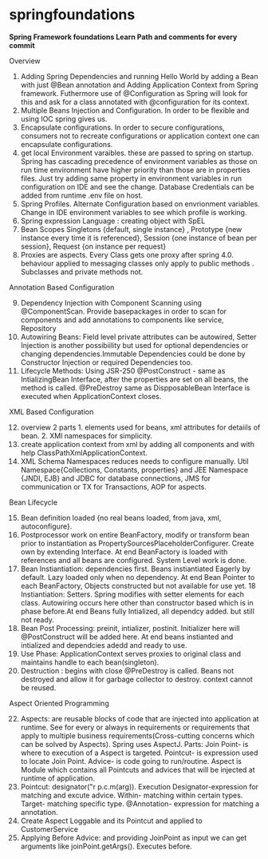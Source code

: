 # springfoundations
**Spring Framework foundations Learn Path and comments for every commit**

Overview 

1. Adding Spring Dependencies and running Hello World by adding a Bean with just @Bean annotation and Adding Application Context from Spring framework. Futhermore use of @Configuration as Spring will look for this and ask for a class annotated with @configuration for its context.
2. Multiple Beans Injection and Configuration. In order to be flexible and using IOC spring gives us.
3. Encapsulate configurations. In order to secure configurations, consumers not to recreate configurations or application context one can encapsulate configurations.
4. get local Environment varaibles. these are passed to spring on startup. Spring has cascading precedence of environment variables as those on run time environment have higher priority than those are in properties files. Just try adding same property in environment variables in run configuration on IDE and see the change. Database Credentials can be added from runtime .env file on host.
5. Spring Profiles. Alternate Configuration based on envrionment variables. Change in IDE environment variables to see which profile is working.
6. Spring expression Language : creating object with SpEL
7. Bean Scopes Singletons {default, single instance} , Prototype {new instance every time it is referenced}, Session {one instance of bean per session}, Request {on instance per request} 
8. Proxies are aspects. Every Class gets one proxy after spring 4.0. behaviour applied to messaging classes only apply to public methods . Subclasses and private methods not.

Annotation Based Configuration

9. Dependency Injection with Component Scanning using @ComponentScan. Provide basepackages in order to scan for components and add annotations to components like service, Repository
10. Autowiring Beans: Field level private attributes can be autowired, Setter Injection is another possibiility but used for optional dependencies or changing dependencies.Immutable Dependencies could be done by Constructor Injection or required Dependencies too.
11. Lifecycle Methods: Using JSR-250 @PostConstruct - same as IntializingBean Interface, after the properties are set on all beans, the method is called. @PreDestroy  same as DispposableBean Interface is executed when ApplicationContext closes.

XML Based Configuration 

12. overview 2 parts 1. elements used for beans, xml attributes for detaiils of bean. 2. XMl namespaces for simplicity.
13. create application context from xml by adding all components and with help ClassPathXmlApplicationContext.
14. XML Schema Namespaces reduces needs to configure manually. Util Namespace{Collections, Constants, properties} and JEE Namespace {JNDI, EJB} and JDBC for database connections, JMS for communication or TX for Transactions, AOP for aspects.


Bean Lifecycle

15. Bean definition loaded {no real beans loaded, from java, xml, autoconfigure}. 
16. Postprocessor work on entire BeanFactory, modify or transform bean prior to instantiation as PropertySourcesPlaceholderConfigurer. Create own by extending Interface. At end BeanFactory is loaded with references and all beans are configured. System Level work is done.
17. Bean Instiantiation: dependencies first. Beans instiantiated Eagerly by default. Lazy loaded only when no dependency. At end Bean Pointer to each BeanFactory, Objects constructed but not available for use yet.
18  Instiantiation: Setters. Spring modifies with setter elements for each class. Autowiring occurs here other than constructor based which is in phase before.At end Beans fully Intialized, all dependcy added. but still not ready.
19. Bean Post Processing: preinit, intializer, postinit. Initializer here will @PostConstruct will be added here. At end beans instianted and intialized and dependcies adedd and ready to use.
20. Use Phase: ApplicationContext serves proxies to original class and maintains handle to each bean(singleton).
21. Destruction : begins with close @PreDestroy is called. Beans not destroyed and allow it for garbage collector to destroy. context cannot be reused.

Aspect Oriented Programming

22. Aspects: are reusable blocks of code that are injected into application at runtime. See for every or always in requirements or requirements that apply to multiple business requirements(Cross-cutting concerns which can be solved by Aspects). Spring uses AspectJ. Parts: Join Point- is where to execution of a Aspect is targeted. Pointcut- is expression used to locate Join Point. Advice- is code going to run/routine. Aspect is Module which contains all Pointcuts and advices that will be injected at runtime of application.
23. Pointcut: designator("r p.c.m(arg)). Execution Designator-expression for matching and excute advice. Within- matching within certain types. Target- matching specific type. @Annotation- expression for matching a annotation.  
24. Create Aspect Loggable and its Pointcut and applied to CustomerService
25. Applying Before Advice: and providing JoinPoint as input we can get arguments like joinPoint.getArgs(). Executes before.


